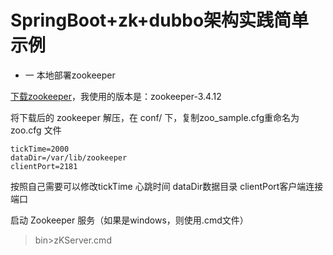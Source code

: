 # SpringBoot+zk+dubbo架构实践简单示例

* 一 本地部署zookeeper

[下载zookeeper](http://zookeeper.apache.org/)，我使用的版本是：zookeeper-3.4.12

将下载后的 zookeeper 解压，在 conf/ 下，复制zoo_sample.cfg重命名为 zoo.cfg 文件

```
tickTime=2000  
dataDir=/var/lib/zookeeper  
clientPort=2181  
```

按照自己需要可以修改tickTime 心跳时间 dataDir数据目录 clientPort客户端连接端口

启动 Zookeeper 服务（如果是windows，则使用.cmd文件）

> bin>zKServer.cmd
